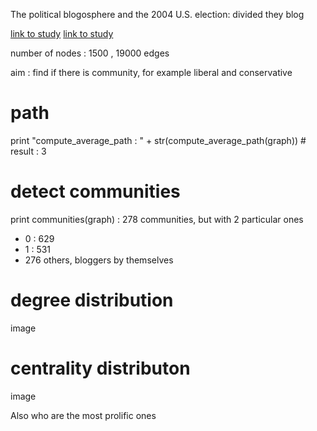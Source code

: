 The political blogosphere and the 2004 U.S. election: divided they blog

[link to study](https://dl.acm.org/citation.cfm?id=1134277)
[link to study](https://dl.acm.org/citation.cfm?id=1134277)

number of nodes : 1500 , 19000 edges

aim : find if there is community, for example liberal and conservative

# path

print "compute_average_path : " + str(compute_average_path(graph)) # result : 3

# detect communities

print communities(graph) : 278 communities, but with 2 particular ones

- 0 : 629
- 1 : 531
- 276 others, bloggers by themselves

# degree distribution

image

# centrality distributon

image


Also who are the most prolific ones 

